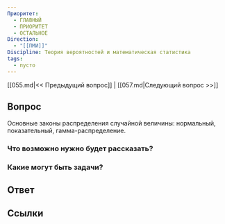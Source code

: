 ```yaml
---
Приоритет:
  - ГЛАВНЫЙ
  - ПРИОРИТЕТ
  - ОСТАЛЬНОЕ
Direction:
  - "[[ПМИ]]" 
Discipline: Теория вероятностей и математическая статистика 
tags:
  - пусто
---
```

[[055.md|<< Предыдущий вопрос]] | [[057.md|Следующий вопрос >>]]
## Вопрос

Основные законы распределения случайной величины: нормальный, показательный, гамма-распределение.

### Что возможно нужно будет рассказать?

### Какие могут быть задачи?

## Ответ

## Ссылки
